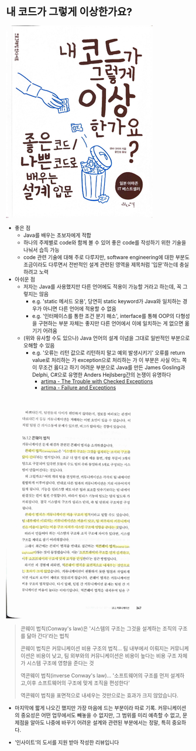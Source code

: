 내 코드가 그렇게 이상한가요?
=====================
<img src="is_mycode_that_weird/0.jpg" alt="title" width="400"/>

* 좋은 점
  * Java를 배우는 초보자에게 적합
  * 하나의 주제별로 code와 함께 볼 수 있어 좋은 code를 작성하기 위한 기술을 나눠서 습득 가능
  * code 관련 기술에 대해 주로 다루지만, software engineering에 대한 부분도 조금이라도 다루면서 전반적인 설계 관련된 영역을 제목처럼 '입문'하는데 충실하려고 노력
* 아쉬운 점
  * 저자는 Java를 사용했지만 다른 언어에도 적용이 가능할 거라고 하는데, 꼭 그렇지는 않음
    * e.g. 'static 메서드 오용', 당연히 static keyword가 Java와 일치하는 경우가 아니면 다른 언어에 적용할 수 없음
    * e.g. '인터페이스를 통한 조건 분기 해소', interface를 통해 OOP의 다형성을 구현하는 부분 자체는 좋지만 다른 언어에서 이에 일치하는 게 없으면 옮기기 어려움
  * (위와 유사할 수도 있으나) Java 언어의 설계 이념을 그대로 일반적인 부분으로 오해할 수 있음
    * e.g. '오류는 리턴 값으로 리턴하지 말고 예외 발생시키기' 오류를 return value로 처리하는 가 exception으로 처리하는 가 이 부분은 사실 어느 쪽이 무조건 옳다고 하기 어려운 부분으로 Java를 만든 James Gosling과 Delphi, C#으로 유명한 Anders Hejlsberg간의 논쟁이 유명하다
      * [artima - The Trouble with Checked Exceptions](https://www.artima.com/articles/the-trouble-with-checked-exceptions)
      * [artima - Failure and Exceptions](https://www.artima.com/articles/failure-and-exceptions)

<img src="is_mycode_that_weird/1.jpg" alt="title" width="400"/>

> 콘웨이 법칙(Conway's law)은 '시스템의 구조는 그것을 설계하는 조직의 구조를 닮아 간다'라는 법칙
>
> 콘웨이 법칙은 커뮤니케이션 비용 구조의 법칙... 팀 내부에서 이뤄지는 커뮤니케이션은 비용이 낮고, 팀 외부와의 커뮤니케이션은 비용이 높다는 비용 구조 자체가 시스템 구조에 영향을 준다는 것
>
> 역콘웨이 법칙(inverse Conway's law)... '소프트웨어의 구조를 먼저 설계하고,이후 소프트웨어의 구조에 맞게 조직을 편성한다'
>
> 역콘웨이 법칙을 표면적으로 내세우는 것만으로는 효과가 크지 않았습니다.
* 마지막에 짧게 나오긴 했지만 가장 마음에 드는 부분이라 따로 기록. 커뮤니케이션의 중요성은 어떤 업무에서도 빼놓을 수 없지만, 그 범위를 미리 예측할 수 없고, 문제점을 알아도 나중에 바꾸기 어려운 설계와 관련된 부분에서는 정말, 특히 중요하다.

* ’인사이트‘의 도서를 지원 받아 작성한 리뷰입니다